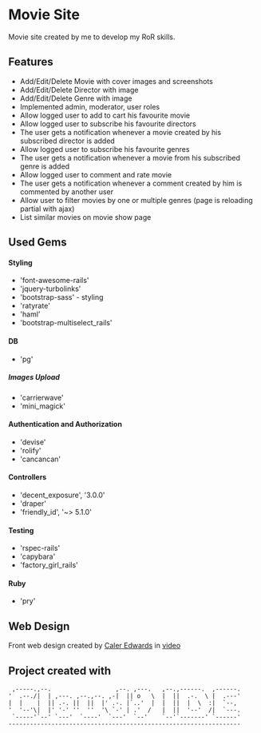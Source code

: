# Movie Site

Movie site created by me to develop my RoR skills.

## Features

* Add/Edit/Delete Movie with cover images and screenshots
* Add/Edit/Delete Director with image
* Add/Edit/Delete Genre with image
* Implemented admin, moderator, user roles
* Allow logged user to add to cart his favourite movie
* Allow logged user to subscribe his favourite directors
* The user gets a notification whenever a movie created by his subscribed director is added
* Allow logged user to subscribe his favourite genres
* The user gets a notification whenever a movie from his subscribed genre is added
* Allow logged user to comment and rate movie
* The user gets a notification whenever a comment created by him is commented by another user
* Allow user to filter movies by one or multiple genres (page is reloading partial with ajax)
* List similar movies on movie show page

## Used Gems

#### Styling
* 'font-awesome-rails'
* 'jquery-turbolinks'
* 'bootstrap-sass' - styling
* 'ratyrate'
* 'haml'
* 'bootstrap-multiselect_rails'

#### DB
* 'pg'

##### Images Upload
* 'carrierwave'
* 'mini_magick'

#### Authentication and Authorization
* 'devise'
* 'rolify'
* 'cancancan'

#### Controllers
* 'decent_exposure', '3.0.0'
* 'draper'
* 'friendly_id', '~> 5.1.0'

#### Testing
* 'rspec-rails'
* 'capybara'
* 'factory_girl_rails'

#### Ruby
* 'pry'

## Web Design

Front web design created by [Caler Edwards](https://www.youtube.com/channel/UCfzOLBT7jyHFcaTgwmnttog)
in [video](https://www.youtube.com/watch?v=fXKZxP5qDd0)

## Project created with
```
 ,-----.,--.                  ,--. ,---.   ,--.,------.  ,------.
'  .--./|  | ,---. ,--.,--. ,-|  || o   \  |  ||  .-.  \ |  .---'
|  |    |  || .-. ||  ||  |' .-. |`..'  |  |  ||  |  \  :|  `--, 
'  '--'\|  |' '-' ''  ''  '\ `-' | .'  /   |  ||  '--'  /|  `---.
 `-----'`--' `---'  `----'  `---'  `--'    `--'`-------' `------'
----------------------------------------------------------------- 
```

